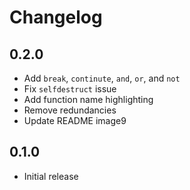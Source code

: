 # Changelog
## 0.2.0
- Add `break`, `continute`, `and`, `or`, and `not`
- Fix `selfdestruct` issue
- Add function name highlighting
- Remove redundancies
- Update README image9

## 0.1.0
- Initial release
